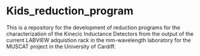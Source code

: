 # Kids_reduction_program

This is a repository for the development of reduction programs for the characterization of the Kinecic Inductance Detectors from the output of the current LABVIEW adquistion rack in the mm-wavelength laboratory for the MUSCAT project in the University of Cardiff.
